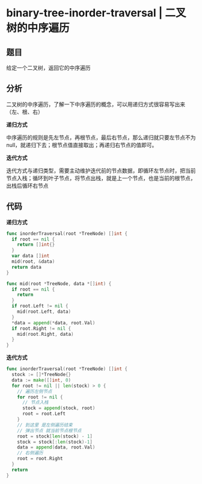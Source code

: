 # binary-tree-inorder-traversal | 二叉树的中序遍历

## 题目

给定一个二叉树，返回它的中序遍历

## 分析

二叉树的中序遍历，了解一下中序遍历的概念，可以用递归方式很容易写出来（左、根、右）

**递归方式**

中序遍历的规则是先左节点，再根节点，最后右节点，那么递归就只要左节点不为null，就递归下去；根节点值直接取出；再递归右节点的值即可。



**迭代方式**

迭代方式与递归类型，需要主动维护迭代前的节点数据，即循环左节点时，把当前节点入栈；循环到叶子节点，将节点出栈，就是上一个节点，也是当前的根节点，出栈后循环右节点

## 代码

**递归方式**

```Go
func inorderTraversal(root *TreeNode) []int {
  if root == nil {
    return []int{}
  }
  var data []int
  mid(root, &data)
  return data
}

func mid(root *TreeNode, data *[]int) {
  if root == nil {
    return
  }
  if root.Left != nil {
    mid(root.Left, data)
  }
  *data = append(*data, root.Val)
  if root.Right != nil {
    mid(root.Right, data)
  }
}
```

**迭代方式**

```go
func inorderTraversal(root *TreeNode) []int {
  stock := []*TreeNode{}
  data := make([]int, 0)
  for root != nil || len(stock) > 0 {
    // 遍历左侧节点
    for root != nil {
      // 节点入栈
      stock = append(stock, root)
      root = root.Left
    }
    // 到这里 是左侧遍历结束
    // 弹出节点 就当前节点根节点
    root = stock[len(stock) - 1]
    stock = stock[:len(stock)-1]
    data = append(data, root.Val)
    // 右侧遍历 
    root = root.Right
  }
  return
}
```


